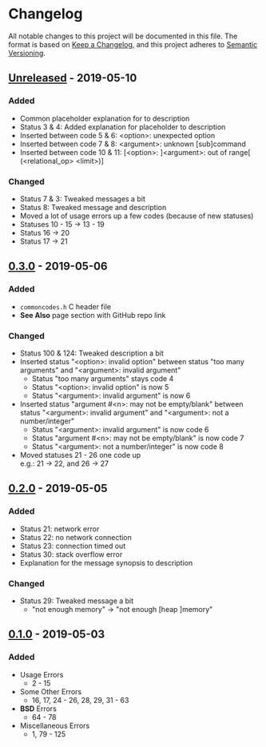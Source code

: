 <!-- markdownlint-disable MD024 MD007 MD033 -->

# Changelog #

All notable changes to this project will be documented in this file.
The format is based on [Keep a Changelog](https://keepachangelog.com/en/1.0.0/),
and this project adheres to [Semantic Versioning](https://semver.org/spec/v2.0.0.html).

## [Unreleased] - 2019-05-10 ##

### Added ###

* Common placeholder explanation for to description
* Status 3 & 4: Added explanation for placeholder to description
* Inserted between code 5 & 6: &lt;option&gt;: unexpected option
* Inserted between code 7 & 8: &lt;argument&gt;: unknown [sub]command
* Inserted between code 10 & 11: [&lt;option&gt;: ]&lt;argument&gt;: out of
  range[ (&lt;relational_op&gt; &lt;limit&gt;)]

### Changed ###

* Status 7 & 3: Tweaked messages a bit
* Status 8: Tweaked message and description
* Moved a lot of usage errors up a few codes (because of new statuses)
* Statuses 10 - 15 → 13 - 19
* Status 16 → 20
* Status 17 → 21

[Unreleased]: https://github.com/SpEZiiL/commoncodes/compare/v0.3.0...develop

## [0.3.0] - 2019-05-06 ##

### Added ###

* `commoncodes.h` C header file
* **See Also** page section with GitHub repo link

### Changed ###

* Status 100 & 124: Tweaked description a bit
* Inserted status "&lt;option&gt;: invalid option" between status "too many
  arguments" and "&lt;argument&gt;: invalid argument"
	* Status "too many arguments" stays code 4
	* Status "&lt;option&gt;: invalid option" is now 5
	* Status "&lt;argument&gt;: invalid argument" is now 6
* Inserted status "argument #&lt;n&gt;: may not be empty/blank" between status
  "&lt;argument&gt;: invalid argument" and "&lt;argument&gt;: not a
  number/integer"
	* Status "&lt;argument&gt;: invalid argument" is now code 6
	* Status "argument #&lt;n&gt;: may not be empty/blank" is now code 7
	* Status "&lt;argument&gt;: not a number/integer" is now code 8
* Moved statuses 21 - 26 one code up  
  e.g.: 21 → 22, and 26 → 27

[0.3.0]: https://speziil.github.io/commoncodes/v/0.2.0...0.3.0.html

## [0.2.0] - 2019-05-05 ##

### Added ###

* Status 21: network error
* Status 22: no network connection
* Status 23: connection timed out
* Status 30: stack overflow error
* Explanation for the message synopsis to description

### Changed ###

* Status 29: Tweaked message a bit
	* "not enough memory" → "not enough [heap ]memory"

[0.2.0]: https://speziil.github.io/commoncodes/v/0.1.0...0.2.0.html

## [0.1.0] - 2019-05-03 ##

### Added ###

* Usage Errors
	* 2 - 15
* Some Other Errors
	* 16, 17, 24 - 26, 28, 29, 31 - 63
* **BSD** Errors
	* 64 - 78
* Miscellaneous Errors
	* 1, 79 - 125

[0.1.0]: https://speziil.github.io/commoncodes/v/0.1.0.html
